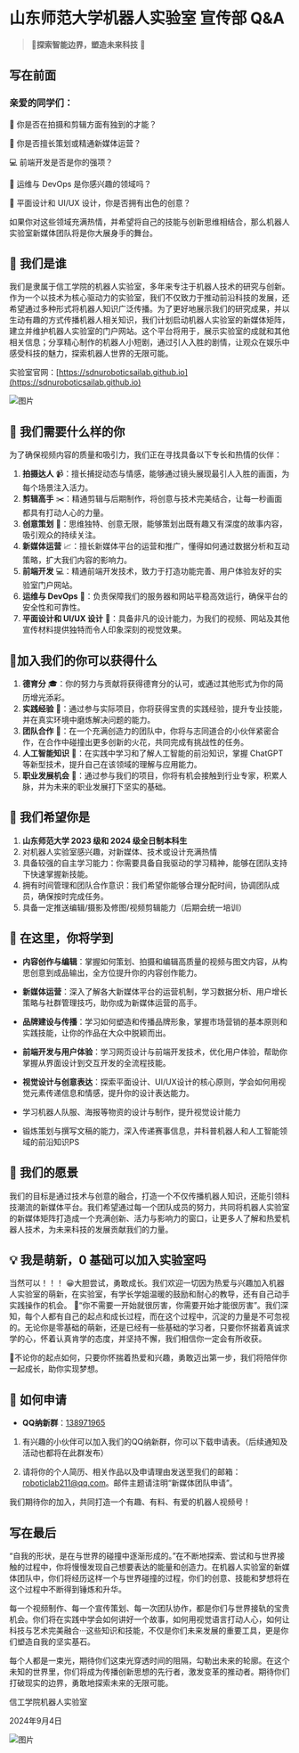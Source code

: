 # 山东师范大学机器人实验室 宣传部 Q&A 

> 🥳**探索智能边界，塑造未来科技** 📣

## 写在前面

### 亲爱的同学们：

🎥 你是否在拍摄和剪辑方面有独到的才能？

📝 你是否擅长策划或精通新媒体运营？

💻 前端开发是否是你的强项？

🔧 运维与 DevOps 是你感兴趣的领域吗？

🎨 平面设计和 UI/UX 设计，你是否拥有出色的创意？

如果你对这些领域充满热情，并希望将自己的技能与创新思维相结合，那么机器人实验室新媒体团队将是你大展身手的舞台。

## 🤔 我们是谁

我们是隶属于信工学院的机器人实验室，多年来专注于机器人技术的研究与创新。作为一个以技术为核心驱动力的实验室，我们不仅致力于推动前沿科技的发展，还希望通过多种形式将机器人知识广泛传播。为了更好地展示我们的研究成果，并以生动有趣的方式传播机器人相关知识，我们计划启动机器人实验室的新媒体矩阵，建立并维护机器人实验室的门户网站。这个平台将用于，展示实验室的成就和其他相关信息；分享精心制作的机器人小短剧，通过引人入胜的剧情，让观众在娱乐中感受科技的魅力，探索机器人世界的无限可能。

实验室官网：[https://sdnuroboticsailab.github.io](https://sdnuroboticsailab.github.io)

![图片](https://mmbiz.qpic.cn/mmbiz_jpg/jF5aqYJUdN9icFU51u6hicJmiaxoA31YPwcPYom9J8wQgu3wlYg0VRK5zrNMYXQ2tqxdR8MhEOXIxl6rc9zBU3V4g/640?wx_fmt=jpeg&from=appmsg&tp=webp&wxfrom=5&wx_lazy=1&wx_co=1)

## 🌟 我们需要什么样的你

为了确保视频内容的质量和吸引力，我们正在寻找具备以下专长和热情的伙伴：

1. **拍摄达人** 📹：擅长捕捉动态与情感，能够通过镜头展现最引人入胜的画面，为每个场景注入活力。
2. **剪辑高手** ✂️：精通剪辑与后期制作，将创意与技术完美结合，让每一秒画面都具有打动人心的力量。
3. **创意策划** 🧠：思维独特、创意无限，能够策划出既有趣又有深度的故事内容，吸引观众的持续关注。
4. **新媒体运营** 📈：擅长新媒体平台的运营和推广，懂得如何通过数据分析和互动策略，扩大我们内容的影响力。
5. **前端开发** 💻：精通前端开发技术，致力于打造功能完善、用户体验友好的实验室门户网站。
6. **运维与 DevOps** 🔧：负责保障我们的服务器和网站平稳高效运行，确保平台的安全性和可靠性。
7. **平面设计和 UI/UX 设计** 🎨：具备非凡的设计能力，为我们的视频、网站及其他宣传材料提供独特而令人印象深刻的视觉效果。

## 🎁加入我们的你可以获得什么

1. **德育分** 🎓：你的努力与贡献将获得德育分的认可，或通过其他形式为你的简历增光添彩。
2. **实践经验** 💼：通过参与实际项目，你将获得宝贵的实践经验，提升专业技能，并在真实环境中磨炼解决问题的能力。
3. **团队合作** 🤝：在一个充满创造力的团队中，你将与志同道合的小伙伴紧密合作，在合作中碰撞出更多创新的火花，共同完成有挑战性的任务。
4. **人工智能知识** 🧩：在实践中学习和了解人工智能的前沿知识，掌握 ChatGPT 等新型技术，提升自己在该领域的理解与应用能力。
5. **职业发展机会** 🚀：通过参与我们的项目，你将有机会接触到行业专家，积累人脉，并为未来的职业发展打下坚实的基础。

## 🌟 我们希望你是

1. **山东师范大学 2023 级和 2024 级全日制本科生**
2. 对机器人实验室感兴趣，对新媒体、技术或设计充满热情
3. 具备较强的自主学习能力：你需要具备自我驱动的学习精神，能够在团队支持下快速掌握新技能。
4. 拥有时间管理和团队合作意识：我们希望你能够合理分配时间，协调团队成员，确保按时完成任务。
5. 具备一定推送编辑/摄影及修图/视频剪辑能力（后期会统一培训）

## 🔭 在这里，你将学到

- **内容创作与编辑**：掌握如何策划、拍摄和编辑高质量的视频与图文内容，从构思创意到成品输出，全方位提升你的内容创作能力。

- **新媒体运营**：深入了解各大新媒体平台的运营机制，学习数据分析、用户增长策略与社群管理技巧，助你成为新媒体运营的高手。

- **品牌建设与传播**：学习如何塑造和传播品牌形象，掌握市场营销的基本原则和实践技能，让你的作品在大众中脱颖而出。

- **前端开发与用户体验**：学习网页设计与前端开发技术，优化用户体验，帮助你掌握从界面设计到交互开发的全流程技能。

- **视觉设计与创意表达**：探索平面设计、UI/UX设计的核心原则，学会如何用视觉元素传递信息和情感，提升你的设计表达能力。

- 学习机器人队服、海报等物资的设计与制作，提升视觉设计能力

- 锻炼策划与撰写文稿的能力，深入传递赛事信息，并科普机器人和人工智能领域的前沿知识PS

## 🌈 我们的愿景

我们的目标是通过技术与创意的融合，打造一个不仅传播机器人知识，还能引领科技潮流的新媒体平台。我们希望通过每一个团队成员的努力，共同将机器人实验室的新媒体矩阵打造成一个充满创新、活力与影响力的窗口，让更多人了解和热爱机器人技术，为未来科技的发展贡献我们的力量。

## 💡 我是萌新，0 基础可以加入实验室吗

当然可以！！！
😀⼤胆尝试，勇敢成⻓。我们欢迎⼀切因为热爱与兴趣加⼊机器人实验室的萌新，在实验室，有学长学姐温暖的鼓励和耐心的教导，还有自己动手实践操作的机会。
🧐“你不需要一开始就很厉害，你需要开始才能很厉害”。我们深知，每个人都有自己的起点和成长过程，而在这个过程中，沉淀的力量是不可忽视的。无论你是零基础的萌新，还是已经有一些基础的学习者，只要你怀揣着真诚求学的心，怀着认真肯学的态度，并坚持不懈，我们相信你一定会有所收获。

🙌不论你的起点如何，只要你怀揣着热爱和兴趣，勇敢迈出第一步，我们将陪伴你一起成长，助你实现梦想。

## 📧 如何申请

- **QQ纳新群**：[138971965](https://qm.qq.com/cgi-bin/qm/qr?authKey=GmUpKoa5bYa7Dlo2cmBacb%2F5N2%2FEUGG52Loq6KztahH8bjoiIe1KQzr0jtglnBoN&k=7emH8rNrtXTDhdwsj3LNYY0gmL7i-QoM&noverify=0)

1. 有兴趣的小伙伴可以加入我们的QQ纳新群，你可以下载申请表。（后续通知及活动也都将在此群发布）

2. 请将你的个人简历、相关作品以及申请理由发送至我们的邮箱：[roboticlab211@qq.com](mailto:roboticlab211@qq.com)。邮件主题请注明“新媒体团队申请”。

我们期待你的加入，共同打造一个有趣、有料、有爱的机器人视频号！

## 写在最后

“自我的形状，是在与世界的碰撞中逐渐形成的。”在不断地探索、尝试和与世界接触的过程中，你将慢慢发现自己想要表达的能量和创造力。在机器人实验室的新媒体团队中，你们将经历这样一个与世界碰撞的过程，你们的创意、技能和梦想将在这个过程中不断得到锤炼和升华。

每一个视频制作、每一个宣传策划、每一次团队协作，都是你们与世界接轨的宝贵机会。你们将在实践中学会如何讲好一个故事，如何用视觉语言打动人心，如何让科技与艺术完美融合···这些知识和技能，不仅是你们未来发展的重要工具，更是你们塑造自我的坚实基石。

每个人都是一束光，期待你们这束光穿透时间的阻隔，勾勒出未来的轮廓。在这个未知的世界里，你们将成为传播创新思想的先行者，激发变革的推动者。期待你们打破现实的边界，勇敢地探索未来的无限可能。

信工学院机器人实验室

2024年9月4日

![图片](https://mmbiz.qpic.cn/mmbiz_jpg/jF5aqYJUdN9icFU51u6hicJmiaxoA31YPwcicA2ZbHHVGdQ4Kx6JWTcoqBdDEx7h2liaorVx5VEtMPPDSOibUXIsibcdg/640?wx_fmt=jpeg&tp=wxpic&wxfrom=5&wx_lazy=1&wx_co=1)